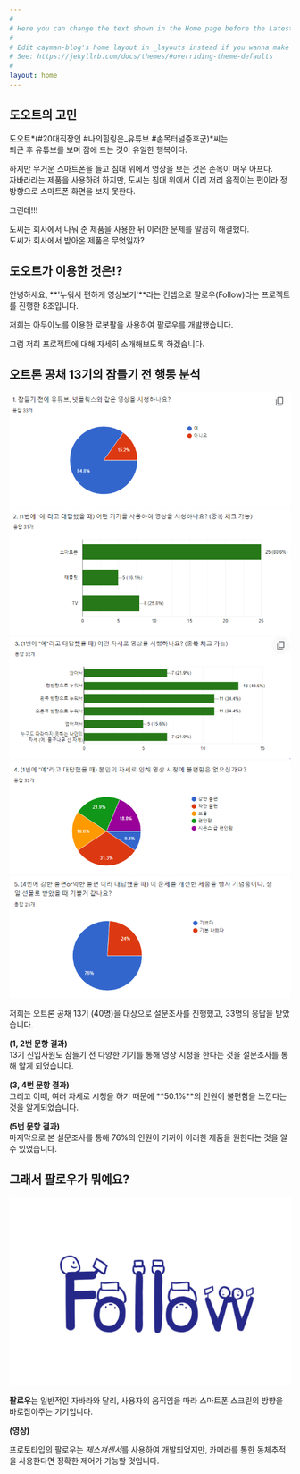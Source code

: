 ```yaml
---
#
# Here you can change the text shown in the Home page before the Latest Posts section.
#
# Edit cayman-blog's home layout in _layouts instead if you wanna make some changes
# See: https://jekyllrb.com/docs/themes/#overriding-theme-defaults
#
layout: home
---
```


## 도오트의 고민  

도오트*(#20대직장인 #나의힐링은_유튜브 #손목터널증후군)*씨는  
퇴근 후 유튜브를 보며 잠에 드는 것이 유일한 행복이다.  

하지만 무거운 스마트폰을 들고 침대 위에서 영상을 보는 것은 손목이 매우 아프다.  
자바라라는 제품을 사용하려 하지만, 도씨는 침대 위에서 이리 저리 움직이는 편이라 정방향으로 스마트폰 화면을 보지 못한다.  

그런데!!!  

도씨는 회사에서 나눠 준 제품을 사용한 뒤 이러한 문제를 말끔히 해결했다.    
도씨가 회사에서 받아온 제품은 무엇일까?  

## 도오트가 이용한 것은!?  

안녕하세요, **'누워서 편하게 영상보기'**라는 컨셉으로 팔로우(Follow)라는 프로젝트를 진행한 8조입니다.  

저희는 아두이노를 이용한 로봇팔을 사용하여 팔로우를 개발했습니다.  

그럼 저희 프로젝트에 대해 자세히 소개해보도록 하겠습니다.
  

## 오트론 공채 13기의 잠들기 전 행동 분석  


![1](./1.PNG)  
![2](./2.PNG)  
![3](./3.PNG)  
![4](./4.PNG)  
![5](./5.PNG)  


저희는 오트론 공채 13기 (40명)을 대상으로 설문조사를 진행했고, 33명의 응답을 받았습니다.  

**(1, 2번 문항 결과)**  
13기 신입사원도 잠들기 전 다양한 기기를 통해 영상 시청을 한다는 것을 설문조사를 통해 알게 되었습니다. 

**(3, 4번 문항 결과)**  
그리고 이때, 여러 자세로 시청을 하기 때문에 **50.1%**의 인원이 불편함을 느낀다는 것을 알게되었습니다.   
 
**(5번 문항 결과)**  
마지막으로 본 설문조사를 통해 76%의 인원이 기꺼이 이러한 제품을 원한다는 것을 알 수 있었습니다.   


## 그래서 팔로우가 뭐예요?  

![logo](./logo.png)  

**팔로우**는 일반적인 자바라와 달리, 사용자의 움직임을 따라 스마트폰 스크린의 방향을 바로잡아주는 기기입니다.  


**(영상)**

프로토타입의 팔로우는 *제스쳐센서*를 사용하여 개발되었지만, 카메라를 통한 동체추적을 사용한다면 정확한 제어가 가능할 것입니다.  

